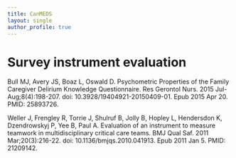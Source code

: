 ```yaml
---
title: CanMEDS
layout: single
author_profile: true
---
```



# Survey instrument evaluation

Bull MJ, Avery JS, Boaz L, Oswald D. Psychometric Properties of the Family Caregiver Delirium Knowledge Questionnaire. Res Gerontol Nurs. 2015 Jul-Aug;8(4):198-207. doi: 10.3928/19404921-20150409-01. Epub 2015 Apr 20. PMID: 25893726.

Weller J, Frengley R, Torrie J, Shulruf B, Jolly B, Hopley L, Hendersdon K, Dzendrowskyj P, Yee B, Paul A. Evaluation of an instrument to measure teamwork in multidisciplinary critical care teams. BMJ Qual Saf. 2011 Mar;20(3):216-22. doi: 10.1136/bmjqs.2010.041913. Epub 2011 Jan 5. PMID: 21209142.

